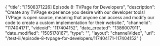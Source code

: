 {
    "title": "[1508371226] Episode 8: TVPage for Developers",
    "description": "Create any TVPage experience you desire with our developer tools! TVPage is open source, meaning that anyone can access and modify our code to create a custom implementation for their website.",
    "channelid": "117404171",
    "videoid": "117404152",
    "date_created": "1386007911",
    "date_modified": "1505178167",
    "type": "",
    "layout": "channelVideo",
    "url": "\/test-iii\/episode-8-tvpage-for-developers\/117404171-117404152"
}